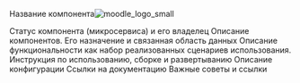 Название компонента![moodle_logo_small](https://user-images.githubusercontent.com/87300748/131994134-bdfd8bf2-db44-469c-8a73-7a5493cabf6e.png)

Статус компонента (микросервиса) и его владелец
Описание компонентов. Его назначение и связанная область данных
Описание функциональности как набор реализованных сценариев использования.
Инструкция по использованию, сборке и развертыванию
Описание конфигурации
Ссылки на документацию
Важные советы и ссылки
